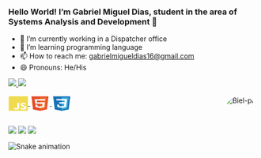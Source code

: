 ### Hello World! I’m Gabriel Miguel Dias, student in the area of Systems Analysis and Development 👋

- 🔭 I’m currently working in a Dispatcher office
- 🌱 I’m learning programming language
- 📫 How to reach me: gabrielmigueldias16@gmail.com
- 😄 Pronouns: He/His

<div>
  <a href="https://github.com/Gabrielmigueldias">
  <img height="180em" src="https://github-readme-stats.vercel.app/api?username=Gabrielmigueldias&show_icons=true&theme=tokyonight&include_all_commits=true&count_private=true"/>
    <img height="180em" src="https://github-readme-stats.vercel.app/api/top-langs/?username=Gabrielmigueldias&layout=compact&langs_count=7&theme=tokyonight"/>
  </div>

<div class="display: imagem_redes"><br>
  <img align="center" alt="Biel-Js" height="30" width="40" src="https://raw.githubusercontent.com/devicons/devicon/master/icons/javascript/javascript-plain.svg">
  <img align="center" alt="Biel-HTML" height="30" width="40" src="https://raw.githubusercontent.com/devicons/devicon/master/icons/html5/html5-original.svg">
  <img align="center" alt="Biel-CSS" height="30" width="40" src="https://raw.githubusercontent.com/devicons/devicon/master/icons/css3/css3-original.svg">
  <img align="right" alt="Biel-pic" height="200" style="border-radius:50px;" src="https://picrew.me/shareImg/org/202208/1731095_yH9hrz9u.png">
</div>

##

<div>
<a href="https://instagram.com/bieel_mgd" target="_blank"><img src="https://img.shields.io/badge/-Instagram-%23E4405F?style=for-the-badge&logo=instagram&logoColor=white" target="_blank"></a>
 <a href = "mailto:gabrielmigueldias16@gmail.com"><img src="https://img.shields.io/badge/-Gmail-%23333?style=for-the-badge&logo=gmail&logoColor=white" target="_blank"></a>
 <a href="https://www.linkedin.com/in/gabriel-miguel-dias-252b66225/" target="_blank"><img src="https://img.shields.io/badge/-LinkedIn-%230077B5?style=for-the-badge&logo=linkedin&logoColor=white" target="_blank"></a> 

 ![Snake animation](https://github.com/gabrielmigueldias/gabrielmigueldias/blob/output/github-contribution-grid-snake.svg)
 
</div>
